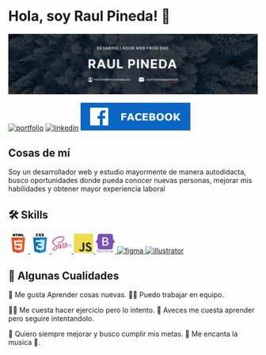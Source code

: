 # Hola, soy Raul Pineda! 👋

<div align="center"><img src="https://github.com/fernando5498/fernando5498/blob/main/img/cover.png"/></div>

                                                                                                 
[![portfolio](https://img.shields.io/badge/my_portfolio-000?style=for-the-badge&logo=ko-fi&logoColor=red)](https://raulfetch.herokuapp.com/) [![linkedin](https://img.shields.io/badge/linkedin-0A66C2?style=for-the-badge&logo=linkedin&logoColor=white)](https://www.linkedin.com/in/raul-pineda-1269871bb) [![Facebook](https://github.com/fernando5498/fernando5498/blob/main/img/Facebook.svg)](https://www.facebook.com/profile.php?id=100010575304377)

## Cosas de mí
Soy un desarrollador web y estudio mayormente de manera autodidacta, busco oportunidades donde pueda conocer nuevas personas, mejorar mis habilidades y obtener mayor experiencia laboral

## 🛠 Skills
<p align="left"><a href="https://www.w3.org/html/" target="_blank" rel="noreferrer"> <img src="https://raw.githubusercontent.com/devicons/devicon/master/icons/html5/html5-original-wordmark.svg" alt="html5" width="40" height="40"/> </a> <a href="https://www.w3schools.com/css/" target="_blank" rel="noreferrer"> <img src="https://raw.githubusercontent.com/devicons/devicon/master/icons/css3/css3-original-wordmark.svg" alt="css3" width="40" height="40"/> <a href="https://sass-lang.com" target="_blank" rel="noreferrer"> <img src="https://raw.githubusercontent.com/devicons/devicon/master/icons/sass/sass-original.svg" alt="sass" width="40" height="40"/> </a>  <a href="https://developer.mozilla.org/en-US/docs/Web/JavaScript" target="_blank" rel="noreferrer"> <img src="https://raw.githubusercontent.com/devicons/devicon/master/icons/javascript/javascript-original.svg" alt="javascript" width="40" height="40"/> </a> </a> <a href="https://getbootstrap.com" target="_blank" rel="noreferrer"> <img src="https://raw.githubusercontent.com/devicons/devicon/master/icons/bootstrap/bootstrap-plain-wordmark.svg" alt="bootstrap" width="40" height="40"/> </a> <a href="https://www.figma.com/" target="_blank" rel="noreferrer"> <img src="https://www.vectorlogo.zone/logos/figma/figma-icon.svg" alt="figma" width="40" height="40"/> </a>  <a href="https://www.adobe.com/in/products/illustrator.html" target="_blank" rel="noreferrer"> <img src="https://www.vectorlogo.zone/logos/adobe_illustrator/adobe_illustrator-icon.svg" alt="illustrator" width="40" height="40"/> </a>  </p>

## 🏮 Algunas Cualidades

🧠 Me gusta Aprender cosas nuevas. 🐱‍👓 Puedo trabajar en equipo.

🐱‍👤 Me cuesta hacer ejercicio pero lo intento. 🎯 Aveces me cuesta aprender pero seguire intentandolo.

🗻 Quiero siempre mejorar y busco cumplir mis metas. 🎸 Me encanta la musica 🎹.

